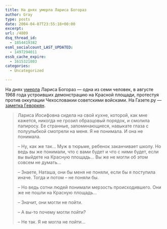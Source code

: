 ```yaml
---
title: На днях умерла Лариса Богораз
author: Gray
type: posts
date: 2004-04-07T23:55:18+00:00
excerpt:
url: /4809
dsq_thread_id:
  - 1854419382
esml_socialcount_LAST_UPDATED:
  - 1497294011
essb_cache_expire:
  - 1615321803
categories:
  - Uncategorized

---
```








На днях <a href="http://www.newsru.com/russia/06apr2004/bogoraz.html" target="_blank">умерла</a> Лариса Богораз &#8212; одна из семи человек, в августе 1968 года устроивших демонстрацию на Красной площади, протестуя против оккупации Чехословакии советскими войсками. На Газете.ру &#8212; <a href="http://www.gazeta.ru/2004/04/07/oa_117171.shtml" target="_blank">заметка Геворкян</a>.

> Лариса Иосифовна сидела на свой кухне, которой, как мне кажется, никогда не грозил образцовый порядок, и смолила папиросу. Ее странные, запоминающиеся, навыкате глаза с полуулыбкой смотрели на меня. Я не понимала. И она не понимала. 
> 
> &#8211; Ну, как же так&#8230; Муж в тюрьме, ребенок заканчивает школу. Но ведь вы же понимали, что с вами будет и что с ними будет, если вы выйдете на Красную площадь&#8230; Вы же не могли об этом совсем не думать&#8230; 
> 
> &#8211; Знаете, Наташа, они бы меня не поняли, если бы я поступила иначе. Тогда и потом &#8211; не поняли бы. 
> 
> &#8211; Но ведь сотни людей понимали мерзость происходившего. Они же не пошли на Красную площадь&#8230; 
> 
> &#8211; Значит, они могли не пойти. 
> 
> &#8211; А вы-то почему могли пойти? 
> 
> &#8211; Не так. Я не могла не пойти&#8230;